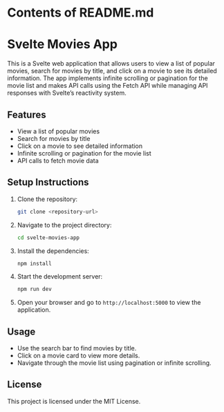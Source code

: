 # Contents of README.md

# Svelte Movies App

This is a Svelte web application that allows users to view a list of popular movies, search for movies by title, and click on a movie to see its detailed information. The app implements infinite scrolling or pagination for the movie list and makes API calls using the Fetch API while managing API responses with Svelte’s reactivity system.

## Features

- View a list of popular movies
- Search for movies by title
- Click on a movie to see detailed information
- Infinite scrolling or pagination for the movie list
- API calls to fetch movie data

## Setup Instructions

1. Clone the repository:
   ```bash
   git clone <repository-url>
   ```

2. Navigate to the project directory:
   ```bash
   cd svelte-movies-app
   ```

3. Install the dependencies:
   ```bash
   npm install
   ```

4. Start the development server:
   ```bash
   npm run dev
   ```

5. Open your browser and go to `http://localhost:5000` to view the application.

## Usage

- Use the search bar to find movies by title.
- Click on a movie card to view more details.
- Navigate through the movie list using pagination or infinite scrolling.

## License

This project is licensed under the MIT License.
